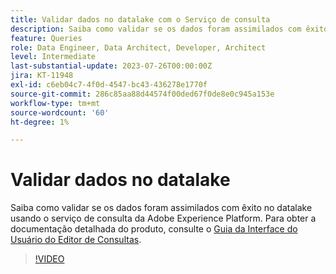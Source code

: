 ```yaml
---
title: Validar dados no datalake com o Serviço de consulta
description: Saiba como validar se os dados foram assimilados com êxito no datalake usando o serviço de consulta da Adobe Experience Platform.
feature: Queries
role: Data Engineer, Data Architect, Developer, Architect
level: Intermediate
last-substantial-update: 2023-07-26T00:00:00Z
jira: KT-11948
exl-id: c6eb04c7-4f0d-4547-bc43-436278e1770f
source-git-commit: 286c85aa88d44574f00ded67f0de8e0c945a153e
workflow-type: tm+mt
source-wordcount: '60'
ht-degree: 1%

---
```


# Validar dados no datalake

Saiba como validar se os dados foram assimilados com êxito no datalake usando o serviço de consulta da Adobe Experience Platform. Para obter a documentação detalhada do produto, consulte o [Guia da Interface do Usuário do Editor de Consultas](https://experienceleague.adobe.com/docs/experience-platform/query/home.html?lang=pt-BR).

>[!VIDEO](https://video.tv.adobe.com/v/3445682?learn=on&enablevpops&captions=por_br)

